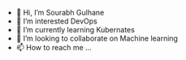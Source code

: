 - 👋 Hi, I’m Sourabh Gulhane
- 👀 I’m interested DevOps 
- 🌱 I’m currently learning Kubernates
- 💞️ I’m looking to collaborate on Machine learning
- 📫 How to reach me ...

<!---
sgullluu/sgullluu is a ✨ special ✨ repository because its `README.md` (this file) appears on your GitHub profile.
You can click the Preview link to take a look at your changes.
--->
